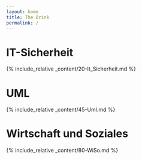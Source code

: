 ```yaml
---
layout: home
title: The Drink
permalink: /
---
```


# IT-Sicherheit
{% include_relative _content/20-It_Sicherheit.md %}


# UML
{% include_relative _content/45-Uml.md %}

# Wirtschaft und Soziales
{% include_relative _content/80-WiSo.md %}
